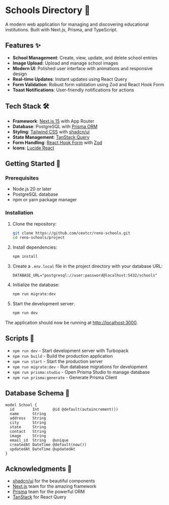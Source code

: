 # Schools Directory 🏫

A modern web application for managing and discovering educational institutions. Built with Next.js, Prisma, and TypeScript.

## Features ✨

- **School Management**: Create, view, update, and delete school entries
- **Image Upload**: Upload and manage school images
- **Modern UI**: Polished user interface with animations and responsive design
- **Real-time Updates**: Instant updates using React Query
- **Form Validation**: Robust form validation using Zod and React Hook Form
- **Toast Notifications**: User-friendly notifications for actions

## Tech Stack 🛠️

- **Framework**: [Next.js 15](https://nextjs.org/) with App Router
- **Database**: PostgreSQL with [Prisma ORM](https://www.prisma.io/)
- **Styling**: [Tailwind CSS](https://tailwindcss.com/) with [shadcn/ui](https://ui.shadcn.com/)
- **State Management**: [TanStack Query](https://tanstack.com/query/latest)
- **Form Handling**: [React Hook Form](https://react-hook-form.com/) with [Zod](https://zod.dev/)
- **Icons**: [Lucide React](https://lucide.dev/icons/)

## Getting Started 🚀

### Prerequisites

- Node.js 20 or later
- PostgreSQL database
- npm or yarn package manager

### Installation

1. Clone the repository:
   ```bash
   git clone https://github.com/ceotcr/reno-schools.git
   cd reno-schools/project
   ```

2. Install dependencies:
   ```bash
   npm install
   ```

3. Create a `.env.local` file in the project directory with your database URL:
   ```env
   DATABASE_URL="postgresql://user:password@localhost:5432/schools"
   ```

4. Initialize the database:
   ```bash
   npm run migrate:dev
   ```

5. Start the development server:
   ```bash
   npm run dev
   ```

The application should now be running at [http://localhost:3000](http://localhost:3000).

## Scripts 📝

- `npm run dev` - Start development server with Turbopack
- `npm run build` - Build the production application
- `npm run start` - Start the production server
- `npm run migrate:dev` - Run database migrations for development
- `npm run prisma:studio` - Open Prisma Studio to manage database
- `npm run prisma:generate` - Generate Prisma Client

## Database Schema 💾

```prisma
model School {
  id        Int      @id @default(autoincrement())
  name      String
  address   String
  city      String
  state     String
  contact   String
  image     String
  email_id  String   @unique
  createdAt DateTime @default(now())
  updatedAt DateTime @updatedAt
}
```


## Acknowledgments 🙏

- [shadcn/ui](https://ui.shadcn.com/) for the beautiful components
- [Next.js](https://nextjs.org/) team for the amazing framework
- [Prisma](https://www.prisma.io/) team for the powerful ORM
- [TanStack](https://tanstack.com/) for React Query
